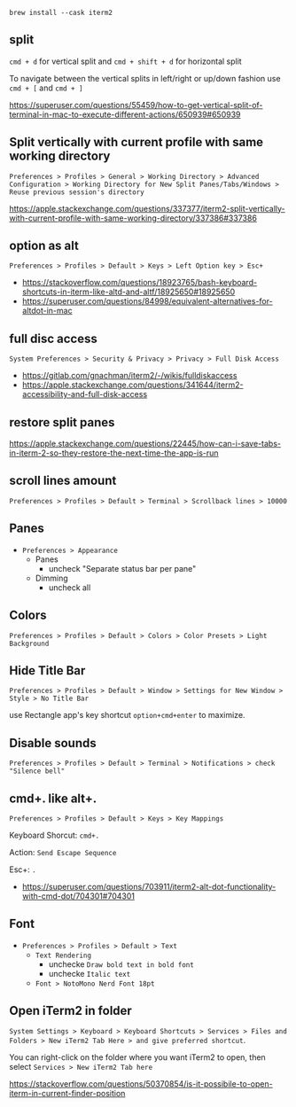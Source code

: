 `brew install --cask iterm2`

## split

`cmd + d` for vertical split and `cmd + shift + d` for horizontal split

To navigate between the vertical splits in left/right or up/down fashion use `cmd + [` and `cmd + ]`

https://superuser.com/questions/55459/how-to-get-vertical-split-of-terminal-in-mac-to-execute-different-actions/650939#650939

## Split vertically with current profile with same working directory

`Preferences > Profiles > General > Working Directory > Advanced Configuration > Working Directory for New Split Panes/Tabs/Windows > Reuse previous session's directory`

https://apple.stackexchange.com/questions/337377/iterm2-split-vertically-with-current-profile-with-same-working-directory/337386#337386

## option as alt

`Preferences > Profiles > Default > Keys > Left Option key > Esc+`

- https://stackoverflow.com/questions/18923765/bash-keyboard-shortcuts-in-iterm-like-altd-and-altf/18925650#18925650
- https://superuser.com/questions/84998/equivalent-alternatives-for-altdot-in-mac

## full disc access

`System Preferences > Security & Privacy > Privacy > Full Disk Access`

- https://gitlab.com/gnachman/iterm2/-/wikis/fulldiskaccess
- https://apple.stackexchange.com/questions/341644/iterm2-accessibility-and-full-disk-access

## restore split panes

https://apple.stackexchange.com/questions/22445/how-can-i-save-tabs-in-iterm-2-so-they-restore-the-next-time-the-app-is-run

## scroll lines amount

`Preferences > Profiles > Default > Terminal > Scrollback lines > 10000`

## Panes

- `Preferences > Appearance`
  - Panes
    - uncheck "Separate status bar per pane"
  - Dimming
    - uncheck all

## Colors

`Preferences > Profiles > Default > Colors > Color Presets > Light Background`

## Hide Title Bar

`Preferences > Profiles > Default > Window > Settings for New Window > Style > No Title Bar`

use Rectangle app's key shortcut `option+cmd+enter` to maximize.

## Disable sounds

`Preferences > Profiles > Default > Terminal > Notifications > check "Silence bell"`

## cmd+. like alt+.

`Preferences > Profiles > Default > Keys > Key Mappings`

Keyboard Shorcut: `cmd+.`

Action: `Send Escape Sequence`

Esc+: `.`

- https://superuser.com/questions/703911/iterm2-alt-dot-functionality-with-cmd-dot/704301#704301

## Font

- `Preferences > Profiles > Default > Text`
  - `Text Rendering`
    - unchecke `Draw bold text in bold font`
    - unchecke `Italic text`
  - `Font > NotoMono Nerd Font 18pt`

## Open iTerm2 in folder

`System Settings > Keyboard > Keyboard Shortcuts > Services > Files and Folders > New iTerm2 Tab Here > and give preferred shortcut`.

You can right-click on the folder where you want iTerm2 to open, then select `Services > New iTerm2 Tab here`

https://stackoverflow.com/questions/50370854/is-it-possibile-to-open-iterm-in-current-finder-position
